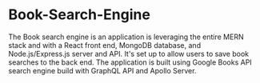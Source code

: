 # Book-Search-Engine

The Book search engine is an application is leveraging the entire MERN stack and with a React front end, MongoDB database, and Node.js/Express.js server and API. It's set up to allow users to save book searches to the back end. 
The application is built using Google Books API search engine build with GraphQL API and Apollo Server.